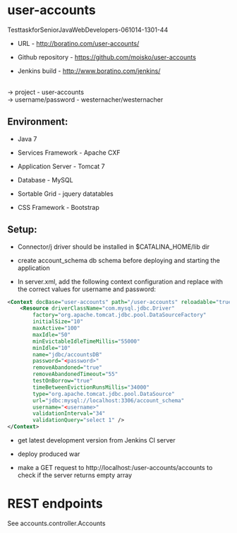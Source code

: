 # user-accounts
TesttaskforSeniorJavaWebDevelopers-061014-1301-44

* URL - http://boratino.com/user-accounts/

* Github repository - https://github.com/moisko/user-accounts

* Jenkins build - http://www.boratino.com/jenkins/
<br />
	-> project - user-accounts
<br />
	-> username/password - westernacher/westernacher

Environment:
------------
* Java 7

* Services Framework - Apache CXF

* Application Server - Tomcat 7

* Database - MySQL

* Sortable Grid - jquery datatables

* CSS Framework - Bootstrap

Setup:
------
* Connector/j driver should be installed in $CATALINA_HOME/lib dir

* create account_schema db schema before deploying and starting the application

* In server.xml, add the following context configuration and replace with the correct values for username and password:
```xml
<Context docBase="user-accounts" path="/user-accounts" reloadable="true" source="org.eclipse.jst.jee.server:user-accounts">
	<Resource driverClassName="com.mysql.jdbc.Driver"
		factory="org.apache.tomcat.jdbc.pool.DataSourceFactory"
		initialSize="10"
		maxActive="100"
		maxIdle="50"
		minEvictableIdleTimeMillis="55000"
		minIdle="10"
		name="jdbc/accountsDB"
		password="<password>"
		removeAbandoned="true"
		removeAbandonedTimeout="55"
		testOnBorrow="true"
		timeBetweenEvictionRunsMillis="34000"
		type="org.apache.tomcat.jdbc.pool.DataSource"
		url="jdbc:mysql://localhost:3306/account_schema"
		username="<username>"
		validationInterval="34"
		validationQuery="select 1" />
</Context>
```
* get latest development version from Jenkins CI server

* deploy produced war

* make a GET request to http://localhost:<port>/user-accounts/accounts to check if the server returns empty array

# REST endpoints
See accounts.controller.Accounts

